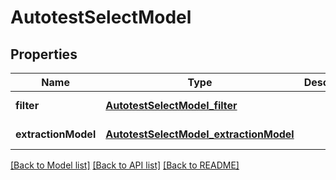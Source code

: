 # AutotestSelectModel
## Properties

| Name | Type | Description | Notes |
|------------ | ------------- | ------------- | -------------|
| **filter** | [**AutotestSelectModel_filter**](AutotestSelectModel_filter.md) |  | [default to null] |
| **extractionModel** | [**AutotestSelectModel_extractionModel**](AutotestSelectModel_extractionModel.md) |  | [default to null] |

[[Back to Model list]](../README.md#documentation-for-models) [[Back to API list]](../README.md#documentation-for-api-endpoints) [[Back to README]](../README.md)

